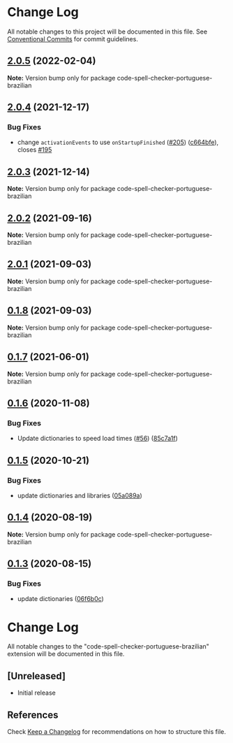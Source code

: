 # Change Log

All notable changes to this project will be documented in this file.
See [Conventional Commits](https://conventionalcommits.org) for commit guidelines.

## [2.0.5](https://github.com/streetsidesoftware/vscode-cspell-dict-extensions/compare/code-spell-checker-portuguese-brazilian@2.0.4...code-spell-checker-portuguese-brazilian@2.0.5) (2022-02-04)

**Note:** Version bump only for package code-spell-checker-portuguese-brazilian





## [2.0.4](https://github.com/streetsidesoftware/vscode-cspell-dict-extensions/compare/code-spell-checker-portuguese-brazilian@2.0.3...code-spell-checker-portuguese-brazilian@2.0.4) (2021-12-17)


### Bug Fixes

* change `activationEvents` to use `onStartupFinished` ([#205](https://github.com/streetsidesoftware/vscode-cspell-dict-extensions/issues/205)) ([c664bfe](https://github.com/streetsidesoftware/vscode-cspell-dict-extensions/commit/c664bfe88497c9eaf82aa5549734d99db9194001)), closes [#195](https://github.com/streetsidesoftware/vscode-cspell-dict-extensions/issues/195)





## [2.0.3](https://github.com/streetsidesoftware/vscode-cspell-dict-extensions/compare/code-spell-checker-portuguese-brazilian@2.0.2...code-spell-checker-portuguese-brazilian@2.0.3) (2021-12-14)

**Note:** Version bump only for package code-spell-checker-portuguese-brazilian





## [2.0.2](https://github.com/streetsidesoftware/vscode-cspell-dict-extensions/compare/code-spell-checker-portuguese-brazilian@2.0.1...code-spell-checker-portuguese-brazilian@2.0.2) (2021-09-16)

**Note:** Version bump only for package code-spell-checker-portuguese-brazilian





## [2.0.1](https://github.com/streetsidesoftware/vscode-cspell-dict-extensions/compare/code-spell-checker-portuguese-brazilian@0.1.8...code-spell-checker-portuguese-brazilian@2.0.1) (2021-09-03)

**Note:** Version bump only for package code-spell-checker-portuguese-brazilian





## [0.1.8](https://github.com/streetsidesoftware/vscode-cspell-dict-extensions/compare/code-spell-checker-portuguese-brazilian@0.1.7...code-spell-checker-portuguese-brazilian@0.1.8) (2021-09-03)

**Note:** Version bump only for package code-spell-checker-portuguese-brazilian





## [0.1.7](https://github.com/streetsidesoftware/vscode-cspell-dict-extensions/compare/code-spell-checker-portuguese-brazilian@0.1.6...code-spell-checker-portuguese-brazilian@0.1.7) (2021-06-01)

**Note:** Version bump only for package code-spell-checker-portuguese-brazilian





## [0.1.6](https://github.com/streetsidesoftware/vscode-cspell-dict-extensions/compare/code-spell-checker-portuguese-brazilian@0.1.5...code-spell-checker-portuguese-brazilian@0.1.6) (2020-11-08)


### Bug Fixes

* Update dictionaries to speed load times ([#56](https://github.com/streetsidesoftware/vscode-cspell-dict-extensions/issues/56)) ([85c7a1f](https://github.com/streetsidesoftware/vscode-cspell-dict-extensions/commit/85c7a1f3363945594f6d86dbb7dae7f4c95a76e7))





## [0.1.5](https://github.com/streetsidesoftware/vscode-cspell-dict-extensions/compare/code-spell-checker-portuguese-brazilian@0.1.4...code-spell-checker-portuguese-brazilian@0.1.5) (2020-10-21)


### Bug Fixes

* update dictionaries and libraries ([05a089a](https://github.com/streetsidesoftware/vscode-cspell-dict-extensions/commit/05a089add3e0e3606ac1604df1539adfb272461f))





## [0.1.4](https://github.com/streetsidesoftware/vscode-cspell-dict-extensions/compare/code-spell-checker-portuguese-brazilian@0.1.3...code-spell-checker-portuguese-brazilian@0.1.4) (2020-08-19)

**Note:** Version bump only for package code-spell-checker-portuguese-brazilian





## [0.1.3](https://github.com/streetsidesoftware/vscode-cspell-dict-extensions/compare/code-spell-checker-portuguese-brazilian@0.1.2...code-spell-checker-portuguese-brazilian@0.1.3) (2020-08-15)


### Bug Fixes

* update dictionaries ([06f6b0c](https://github.com/streetsidesoftware/vscode-cspell-dict-extensions/commit/06f6b0cd9c011d55de841aa75591422a18d8a8f6))





# Change Log
All notable changes to the "code-spell-checker-portuguese-brazilian" extension will be documented in this file.

## [Unreleased]
- Initial release

## References
Check [Keep a Changelog](http://keepachangelog.com/) for recommendations on how to structure this file.
